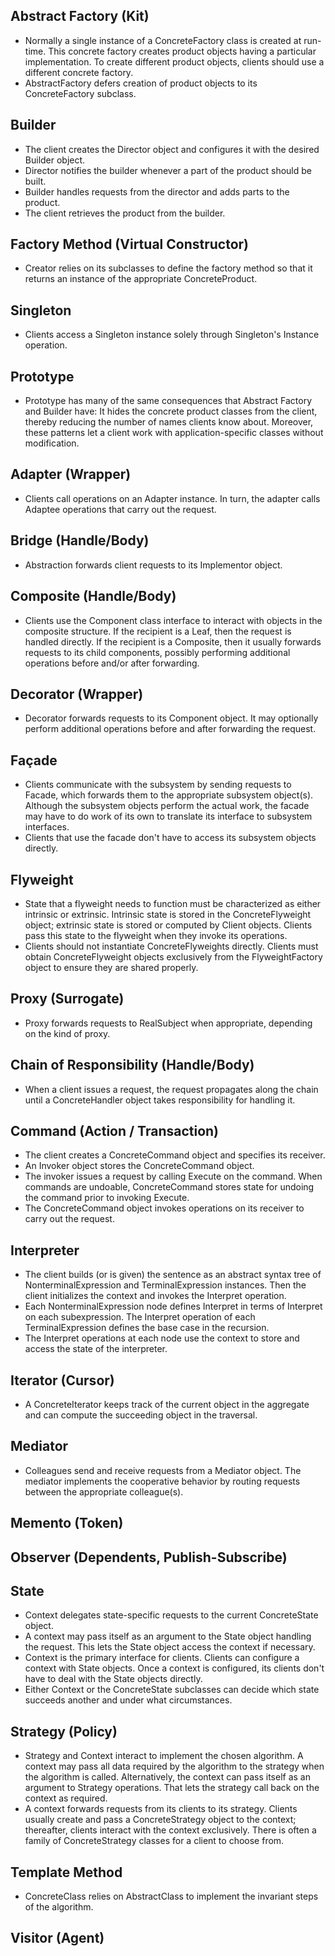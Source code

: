 ## Abstract Factory (Kit) ##

+	Normally a single instance of a ConcreteFactory class is created at run-time. This concrete factory creates product objects having a particular implementation. To create different product objects, clients should use a different concrete factory.
+	AbstractFactory defers creation of product objects to its ConcreteFactory subclass.

## Builder ##

+	The client creates the Director object and configures it with the desired Builder object.
+	Director notifies the builder whenever a part of the product should be built.
+	Builder handles requests from the director and adds parts to the product.
+	The client retrieves the product from the builder.
                                                                                        
## Factory Method (Virtual Constructor) ##

+	Creator relies on its subclasses to define the factory method so that it returns an instance of the appropriate ConcreteProduct.

## Singleton ##

+	Clients access a Singleton instance solely through Singleton's Instance operation.

## Prototype ##

+	Prototype has many of the same consequences that Abstract Factory and Builder have: It hides the concrete product classes from the client, thereby reducing the number of names clients know about. Moreover, these patterns let a client work with application-specific classes without modification.

## Adapter (Wrapper) ##

+	Clients call operations on an Adapter instance. In turn, the adapter calls Adaptee operations that carry out the request.

## Bridge (Handle/Body) ##

+	Abstraction forwards client requests to its Implementor object.

## Composite (Handle/Body) ##

+	Clients use the Component class interface to interact with objects in the composite structure. If the recipient is a Leaf, then the request is handled directly. If the recipient is a Composite, then it usually forwards requests to its child components, possibly performing additional operations before and/or after forwarding.

## Decorator (Wrapper) ##

+	Decorator forwards requests to its Component object. It may optionally perform additional operations before and after forwarding the request.

## Façade ##

+	Clients communicate with the subsystem by sending requests to Facade, which forwards them to the appropriate subsystem object(s). Although the subsystem objects perform the actual work, the facade may have to do work of its own to translate its interface to subsystem interfaces.
+	Clients that use the facade don't have to access its subsystem objects directly.

## Flyweight ##

+	State that a flyweight needs to function must be characterized as either intrinsic or extrinsic. Intrinsic state is stored in the ConcreteFlyweight object; extrinsic state is stored or computed by Client objects. Clients pass this state to the flyweight when they invoke its operations.
+	Clients should not instantiate ConcreteFlyweights directly. Clients must obtain ConcreteFlyweight objects exclusively from the FlyweightFactory object to ensure they are shared properly.

## Proxy (Surrogate) ##

+	Proxy forwards requests to RealSubject when appropriate, depending on the kind of proxy.

## Chain of Responsibility (Handle/Body) ##

+	When a client issues a request, the request propagates along the chain until a ConcreteHandler object takes responsibility for handling it.

## Command (Action / Transaction) ##

+	The client creates a ConcreteCommand object and specifies its receiver.
+	An Invoker object stores the ConcreteCommand object.
+	The invoker issues a request by calling Execute on the command. When commands are undoable, ConcreteCommand stores state for undoing the command prior to invoking Execute.
+	The ConcreteCommand object invokes operations on its receiver to carry out the request.

## Interpreter ##

+	The client builds (or is given) the sentence as an abstract syntax tree of NonterminalExpression and TerminalExpression instances. Then the client initializes the context and invokes the Interpret operation.
+	Each NonterminalExpression node defines Interpret in terms of Interpret on each subexpression. The Interpret operation of each TerminalExpression defines the base case in the recursion.
+	The Interpret operations at each node use the context to store and access the state of the interpreter.

## Iterator (Cursor) ##

+	A ConcreteIterator keeps track of the current object in the aggregate and can compute the succeeding object in the traversal.

## Mediator ##

+	Colleagues send and receive requests from a Mediator object. The mediator implements the cooperative behavior by routing requests between the appropriate colleague(s).

## Memento (Token) ##

## Observer (Dependents, Publish-Subscribe) ##

## State ##

+	Context delegates state-specific requests to the current ConcreteState object.
+	A context may pass itself as an argument to the State object handling the request. This lets the State object access the context if necessary.
+	Context is the primary interface for clients. Clients can configure a context with State objects. Once a context is configured, its clients don't have to deal with the State objects directly.
+	Either Context or the ConcreteState subclasses can decide which state succeeds another and under what circumstances.

## Strategy (Policy) ##

+	Strategy and Context interact to implement the chosen algorithm. A context may pass all data required by the algorithm to the strategy when the algorithm is called. Alternatively, the context can pass itself as an argument to Strategy operations. That lets the strategy call back on the context as required.
+	A context forwards requests from its clients to its strategy. Clients usually create and pass a ConcreteStrategy object to the context; thereafter, clients interact with the context exclusively. There is often a family of ConcreteStrategy classes for a client to choose from.

## Template Method ##

+	ConcreteClass relies on AbstractClass to implement the invariant steps of the algorithm.

## Visitor (Agent) ##

